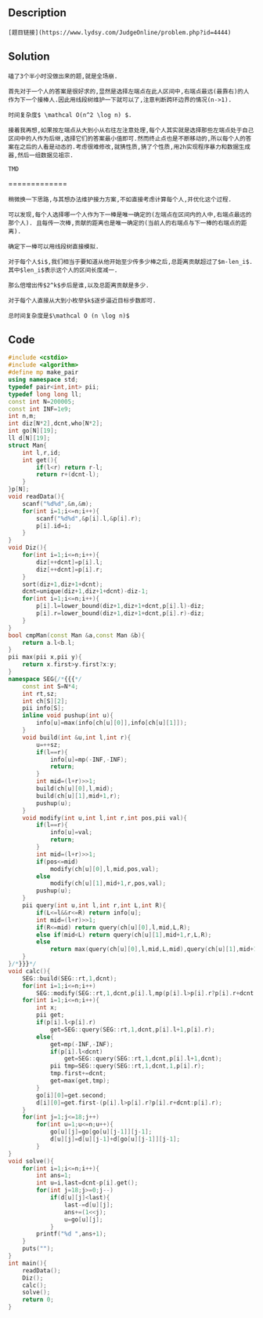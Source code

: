 ## Description

	[题目链接](https://www.lydsy.com/JudgeOnline/problem.php?id=4444)

	

## Solution

	磕了3个半小时没做出来的题,就是全场崩.

	首先对于一个人的答案是很好求的,显然是选择左端点在此人区间中,右端点最远(最靠右)的人作为下一个接棒人.因此用线段树维护一下就可以了,注意判断跨环边界的情况(n->1).

	时间复杂度$ \mathcal O(n^2 \log n) $.

	接着我再想,如果按左端点从大到小从右往左注意处理,每个人其实就是选择那些左端点处于自己区间中的人作为后继,选择它们的答案最小值即可.然而终止点也是不断移动的,所以每个人的答案在之后的人看是动态的.考虑很难修改,就猜性质,猜了个性质,用2h实现程序暴力和数据生成器,然后一组数据见祖宗.

	TMD

	

=============

	稍微换一下思路,与其想办法维护接力方案,不如直接考虑计算每个人,并优化这个过程.

	可以发现,每个人选择哪一个人作为下一棒是唯一确定的(左端点在区间内的人中,右端点最远的那个人). 且每传一次棒,贡献的距离也是唯一确定的(当前人的右端点与下一棒的右端点的距离).

	确定下一棒可以用线段树直接模拟.

	对于每个人$i$,我们相当于要知道从他开始至少传多少棒之后,总距离贡献超过了$m-len_i$.  其中$len_i$表示这个人的区间长度减一.

	那么倍增出传$2^k$步后是谁,以及总距离贡献是多少.

	对于每个人直接从大到小枚举$k$逐步逼近目标步数即可.

	总时间复杂度是$\mathcal O (n \log n)$



## Code

```c++
#include <cstdio>
#include <algorithm>
#define mp make_pair
using namespace std;
typedef pair<int,int> pii;
typedef long long ll;
const int N=200005;
const int INF=1e9;
int n,m;
int diz[N*2],dcnt,who[N*2];
int go[N][19];
ll d[N][19];
struct Man{
	int l,r,id;
	int get(){
		if(l<r) return r-l;
		return r+(dcnt-l);
	}
}p[N];
void readData(){
	scanf("%d%d",&n,&m);
	for(int i=1;i<=n;i++){
		scanf("%d%d",&p[i].l,&p[i].r);
		p[i].id=i;
	}
}
void Diz(){
	for(int i=1;i<=n;i++){
		diz[++dcnt]=p[i].l; 
		diz[++dcnt]=p[i].r;
	}
	sort(diz+1,diz+1+dcnt);
	dcnt=unique(diz+1,diz+1+dcnt)-diz-1;
	for(int i=1;i<=n;i++){
		p[i].l=lower_bound(diz+1,diz+1+dcnt,p[i].l)-diz;
		p[i].r=lower_bound(diz+1,diz+1+dcnt,p[i].r)-diz;
	}
}
bool cmpMan(const Man &a,const Man &b){
	return a.l<b.l;
}
pii max(pii x,pii y){
	return x.first>y.first?x:y;
}
namespace SEG{/*{{{*/
	const int S=N*4;
	int rt,sz;
	int ch[S][2];
	pii info[S];
	inline void pushup(int u){
		info[u]=max(info[ch[u][0]],info[ch[u][1]]);
	}
	void build(int &u,int l,int r){
		u=++sz;
		if(l==r){
			info[u]=mp(-INF,-INF);
			return;
		}
		int mid=(l+r)>>1;
		build(ch[u][0],l,mid);
		build(ch[u][1],mid+1,r);
		pushup(u);
	}
	void modify(int u,int l,int r,int pos,pii val){
		if(l==r){
			info[u]=val;
			return;
		}
		int mid=(l+r)>>1;
		if(pos<=mid)
			modify(ch[u][0],l,mid,pos,val);
		else
			modify(ch[u][1],mid+1,r,pos,val);
		pushup(u);
	}
	pii query(int u,int l,int r,int L,int R){
		if(L<=l&&r<=R) return info[u];
		int mid=(l+r)>>1;
		if(R<=mid) return query(ch[u][0],l,mid,L,R);
		else if(mid<L) return query(ch[u][1],mid+1,r,L,R);
		else
			return max(query(ch[u][0],l,mid,L,mid),query(ch[u][1],mid+1,r,mid+1,R));
	}
}/*}}}*/
void calc(){
	SEG::build(SEG::rt,1,dcnt);
	for(int i=1;i<=n;i++)
		SEG::modify(SEG::rt,1,dcnt,p[i].l,mp(p[i].l>p[i].r?p[i].r+dcnt:p[i].r,i));
	for(int i=1;i<=n;i++){
		int x;
		pii get;
		if(p[i].l<p[i].r)
			get=SEG::query(SEG::rt,1,dcnt,p[i].l+1,p[i].r);
		else{
			get=mp(-INF,-INF);
			if(p[i].l<dcnt)
				get=SEG::query(SEG::rt,1,dcnt,p[i].l+1,dcnt);
			pii tmp=SEG::query(SEG::rt,1,dcnt,1,p[i].r);
			tmp.first+=dcnt;
			get=max(get,tmp);
		}
		go[i][0]=get.second;
		d[i][0]=get.first-(p[i].l>p[i].r?p[i].r+dcnt:p[i].r);
	}
	for(int j=1;j<=18;j++)
		for(int u=1;u<=n;u++){
			go[u][j]=go[go[u][j-1]][j-1];
			d[u][j]=d[u][j-1]+d[go[u][j-1]][j-1];
		}
}
void solve(){
	for(int i=1;i<=n;i++){
		int ans=1;
		int u=i,last=dcnt-p[i].get();
		for(int j=18;j>=0;j--)
			if(d[u][j]<last){
				last-=d[u][j];
				ans+=(1<<j);
				u=go[u][j];
			}
		printf("%d ",ans+1);
	}
	puts("");
}
int main(){
	readData();
	Diz();
	calc();
	solve();
	return 0;
}
```

	